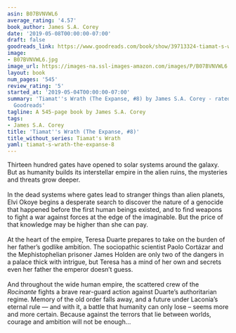 ```yaml
---
asin: B07BVNVWL6
average_rating: '4.57'
book_author: James S.A. Corey
date: '2019-05-08T00:00:00-07:00'
draft: false
goodreads_link: https://www.goodreads.com/book/show/39713324-tiamat-s-wrath
image:
- B07BVNVWL6.jpg
image_url: https://images-na.ssl-images-amazon.com/images/P/B07BVNVWL6.01._SCLZZZZZZZ.jpg
layout: book
num_pages: '545'
review_rating: '5'
started_at: '2019-05-04T00:00:00-07:00'
summary: 'Tiamat''s Wrath (The Expanse, #8) by James S.A. Corey - rated 4.57/5 on
  Goodreads'
tagline: A 545-page book by James S.A. Corey
tags:
- James S.A. Corey
title: 'Tiamat''s Wrath (The Expanse, #8)'
title_without_series: Tiamat's Wrath
yaml: tiamat-s-wrath-the-expanse-8
---
```


Thirteen hundred gates have opened to solar systems around the galaxy. But as humanity builds its interstellar empire in the alien ruins, the mysteries and threats grow deeper.<br /><br />In the dead systems where gates lead to stranger things than alien planets, Elvi Okoye begins a desperate search to discover the nature of a genocide that happened before the first human beings existed, and to find weapons to fight a war against forces at the edge of the imaginable. But the price of that knowledge may be higher than she can pay.<br /><br />At the heart of the empire, Teresa Duarte prepares to take on the burden of her father’s godlike ambition. The sociopathic scientist Paolo Cortázar and the Mephistophelian prisoner James Holden are only two of the dangers in a palace thick with intrigue, but Teresa has a mind of her own and secrets even her father the emperor doesn’t guess. <br /><br />And throughout the wide human empire, the scattered crew of the <i>Rocinante</i> fights a brave rear-guard action against Duarte’s authoritarian regime. Memory of the old order falls away, and a future under Laconia’s eternal rule — and with it, a battle that humanity can only lose – seems more and more certain. Because against the terrors that lie between worlds, courage and ambition will not be enough…